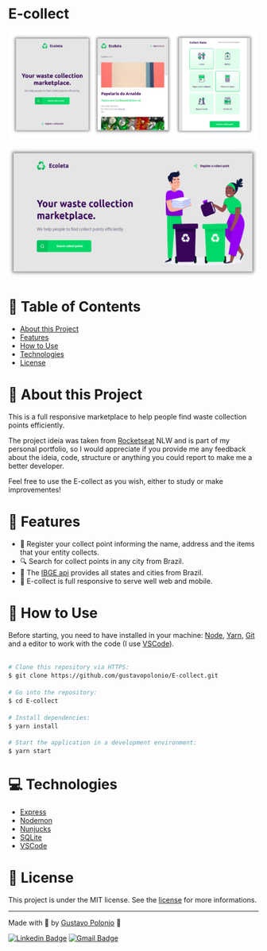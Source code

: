 # E-collect

<p align="center">
   <img src="https://github.com/gustavopolonio/E-collect/blob/main/.github/mobile.png" width="760"/>
</p>

<p align="center">
   <img src="https://github.com/gustavopolonio/E-collect/blob/main/.github/web.png" width="760"/>
</p>

# :pushpin: Table of Contents

* [About this Project](#book-about-this-project)
* [Features](#rocket-features)
* [How to Use](#construction_worker-how-to-use)
* [Technologies](#computer-technologies)
* [License](#closed_book-license)

# :book: About this Project

This is a full responsive marketplace to help people find waste collection points efficiently.

The project ideia was taken from [Rocketseat](https://rocketseat.com.br/) NLW and is part of my personal portfolio, so I would appreciate if you provide me any 
feedback about the ideia, code, structure or anything you could report to make me a better developer.

Feel free to use the E-collect as you wish, either to study or make improvementes!

# :rocket: Features 
- :office: Register your collect point informing the name, address and the items that your entity collects.
- :mag: Search for collect points in any city from Brazil.
- :blue_book: The [IBGE api](https://servicodados.ibge.gov.br/api/docs/localidades) provides all states and cities from Brazil.
- :iphone: E-collect is full responsive to serve well web and mobile.

# :construction_worker: How to Use

Before starting, you need to have installed in your machine: [Node](https://nodejs.org/en/download/), [Yarn](https://yarnpkg.com/), [Git](https://git-scm.com/) 
and a editor to work with the code (I use [VSCode](https://code.visualstudio.com/)).

```bash

# Clone this repository via HTTPS:
$ git clone https://github.com/gustavopolonio/E-collect.git

# Go into the repository:
$ cd E-collect

# Install dependencies:
$ yarn install

# Start the application in a development environment:
$ yarn start

```

# :computer: Technologies

* [Express](https://expressjs.com/)
* [Nodemon](https://nodemon.io/)
* [Nunjucks](https://github.com/mozilla/nunjucks)
* [SQLite](https://www.sqlite.org/index.html)
* [VSCode](https://code.visualstudio.com/)

# :closed_book: License

This project is under the MIT license. See the [license](https://github.com/gustavopolonio/E-collect/blob/main/LICENSE) for more informations.

---

Made with :green_heart: by [Gustavo Polonio](https://github.com/gustavopolonio) 🚀

[![Linkedin Badge](https://img.shields.io/badge/-Gustavo-blue?style=flat-square&logo=Linkedin&logoColor=white&link=https://www.linkedin.com/in/gustavo-polonio-04b77a169/)](https://www.linkedin.com/in/gustavo-polonio-04b77a169/)
[![Gmail Badge](https://img.shields.io/badge/-gustavopolonio1@gmail.com-c14438?style=flat-square&logo=Gmail&logoColor=white&link=mailto:gustavopolonio1@gmail.com)](mailto:gustavopolonio1@gmail.com)

